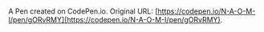 # 

A Pen created on CodePen.io. Original URL: [https://codepen.io/N-A-O-M-I/pen/gORvRMY](https://codepen.io/N-A-O-M-I/pen/gORvRMY).


